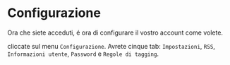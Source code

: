 Configurazione
==============

Ora che siete acceduti, é ora di configurare il vostro account come
volete.

cliccate sul menu `Configurazione`. Avrete cinque tab: `Impostazioni`,
`RSS`, `Informazioni utente`, `Password` e `Regole di tagging`.
